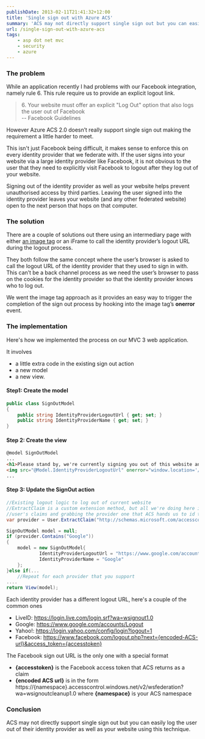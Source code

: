```yaml
---
publishDate: 2013-02-11T21:41:32+12:00
title: 'Single sign out with Azure ACS'
summary: 'ACS may not directly support single sign out but you can easily log the user out of their identity provider as well as your website using this technique.'
url: /single-sign-out-with-azure-acs
tags:
    - asp dot net mvc
    - security
    - azure
---
```


### The problem

While an application recently I had problems with our Facebook integration, namely rule 6. This rule require us to provide an explicit logout link.

>   6\. Your website must offer an explicit "Log Out" option that also logs the user out of Facebook
    \
    -- Facebook Guidelines


However Azure ACS 2.0 doesn’t really support single sign out making the requirement a little harder to meet.

This isn't just Facebook being difficult, it makes sense to enforce this on every identity provider that we federate with. If the user signs into your website via a large identity provider like Facebook, it is not obvious to the user that they need to explicitly visit Facebook to logout after they log out of your website.

Signing out of the identity provider as well as your website helps prevent unauthorised access by third parties. Leaving the user signed into the identity provider leaves your website (and any other federated website) open to the next person that hops on that computer.

### The solution

There are a couple of solutions out there using an intermediary page with either [an image tag][haishibai] or an iFrame to call the identity provider’s logout URL during the logout process.

They both follow the same concept where the user’s browser is asked to call the logout URL of the identity provider that they used to sign in with. This can’t be a back channel process as we need the user’s browser to pass on the cookies for the identity provider so that the identity provider knows who to log out.

We went the image tag approach as it provides an easy way to trigger the completion of the sign out process by hooking into the image tag’s **onerror** event.

### The implementation

Here's how we implemented the process on our MVC 3 web application. 

It involves 
* a little extra code in the existing sign out action
* a new model
* a new view.


#### Step1: Create the model

```csharp
public class SignOutModel
{
    public string IdentityProviderLogoutUrl { get; set; }
    public string IdentityProviderName { get; set; }
}
```

#### Step 2: Create the view

```html
@model SignOutModel
...
<h1>Please stand by, we're currently signing you out of this website and @Model.IdentityProviderName...</h1>
<img src="@Model.IdentityProviderLogoutUrl" onerror="window.location='/';" />
...
```


#### Step 3: Update the SignOut action 

```csharp
//Existing logout logic to log out of current website
//ExtractClaim is a custom extension method, but all we're doing here is inspecting the current 
//user's claims and grabbing the provider one that ACS hands us to id the identity provider
var provider = User.ExtractClaim("http://schemas.microsoft.com/accesscontrolservice/2010/07/claims/identityprovider");

SignOutModel model = null;
if (provider.Contains("Google"))
{
    model = new SignOutModel{
            IdentityProviderLogoutUrl = "https://www.google.com/accounts/Logout",
            IdentityProviderName = "Google"
    };
}else if(...
    //Repeat for each provider that you support
....
return View(model);
```

Each identity provider has a different logout URL, here's a couple of the common ones

* LiveID: https://login.live.com/login.srf?wa=wsignout1.0
* Google:  https://www.google.com/accounts/Logout
* Yahoo!: https://login.yahoo.com/config/login?logout=1
* Facebook: https://www.facebook.com/logout.php?next={encoded-ACS-url}&access_token={accesstoken}

The Facebook sign out URL is the only one with a special format

* **{accesstoken}** is the Facebook access token that ACS returns as a claim
* **{encoded ACS url}** is in the form https://{namespace}.accesscontrol.windows.net/v2/wsfederation?wa=wsignoutcleanup1.0 where **{namespace}** is your ACS namespace

### Conclusion

ACS may not directly support single sign out but you can easily log the user out of their identity provider as well as your website using this technique. 

[haishibai]: https://haishibai.blogspot.co.nz/2012/08/sign-out-from-identity-providers-when.html  "Sign out cleanly from Identity Providers when using ACS"
[overcode]: https://www.overcode.hk/?cat=10  "Azure | OverCode"
